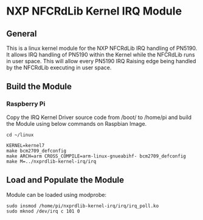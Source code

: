 # NXP NFCRdLib Kernel IRQ Module

## General
This is a linux kernel module for the NXP NFCRdLib IRQ handling of PN5190. 
It allows IRQ handling of PN5190 within the Kernel while the NFCRdLib runs in user space.
This will allow every PN5190 IRQ Raising edge being handled by the NFCRdLib executing in user space.

## Build the Module
### Raspberry Pi
Copy the IRQ Kernel Driver source code from /boot/ to /home/pi and build the Module using below commands on Raspbian Image.
```
cd ~/linux

KERNEL=kernel7
make bcm2709_defconfig
make ARCH=arm CROSS_COMPILE=arm-linux-gnueabihf- bcm2709_defconfig
make M=../nxprdlib-kernel-irq/irq
```

## Load and Populate the Module
Module can be loaded using modprobe:
```
sudo insmod /home/pi/nxprdlib-kernel-irq/irq/irq_poll.ko
sudo mknod /dev/irq c 101 0
```
